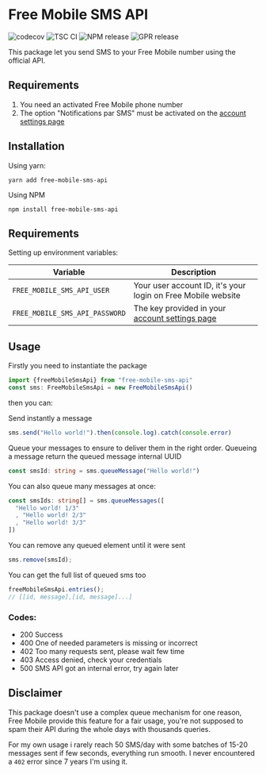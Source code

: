 Free Mobile SMS API
============
![codecov](https://codecov.io/gh/antoine-pous/free-mobile-sms-api/branch/master/graph/badge.svg?token=DVWjdZWeNu)
![TSC CI](https://github.com/antoine-pous/free-mobile-sms-api/workflows/TSC%20CI/badge.svg)
![NPM release](https://github.com/antoine-pous/free-mobile-sms-api/workflows/NPM%20release/badge.svg)
![GPR release](https://github.com/antoine-pous/free-mobile-sms-api/workflows/GPR%20release/badge.svg)

This package let you send SMS to your Free Mobile number using the official API.

## Requirements
1. You need an activated Free Mobile phone number
2. The option "Notifications par SMS" must be activated on the [account settings page](https://mobile.free.fr/moncompte/index.php?page=options)

## Installation
Using yarn:
```
yarn add free-mobile-sms-api
```

Using NPM
```
npm install free-mobile-sms-api
```

## Requirements
Setting up environment variables:

| Variable | Description |
|---|---|
| `FREE_MOBILE_SMS_API_USER` | Your user account ID, it's your login on Free Mobile website |
| `FREE_MOBILE_SMS_API_PASSWORD` | The key provided in your [account settings page](https://mobile.free.fr/moncompte/index.php?page=options) |

## Usage
Firstly you need to instantiate the package
```ts
import {freeMobileSmsApi} from "free-mobile-sms-api" 
const sms: FreeMobileSmsApi = new FreeMobileSmsApi()
```
then you can:


Send instantly a message
```ts
sms.send("Hello world!").then(console.log).catch(console.error)
```

Queue your messages to ensure to deliver them in the right order.
Queueing a message return the queued message internal UUID
```ts
const smsId: string = sms.queueMessage("Hello world!")
```

You can also queue many messages at once:
```ts
const smsIds: string[] = sms.queueMessages([
  "Hello world! 1/3"
  , "Hello world! 2/3"
  , "Hello world! 3/3"
])
```

You can remove any queued element until it were sent
```ts
sms.remove(smsId);
```

You can get the full list of queued sms too
```ts
freeMobileSmsApi.entries();
// [[id, message],[id, message]...]
```

### Codes:
- 200 Success
- 400 One of needed parameters is missing or incorrect
- 402 Too many requests sent, please wait few time
- 403 Access denied, check your credentials
- 500 SMS API got an internal error, try again later

## Disclaimer
This package doesn't use a complex queue mechanism for one reason, Free Mobile provide this feature for a fair usage, you're not supposed
to spam their API during the whole days with thousands queries.

For my own usage i rarely reach 50 SMS/day with some batches of 15-20 messages sent if few seconds, everything run smooth.
I never encountered a `402` error since 7 years I'm using it.